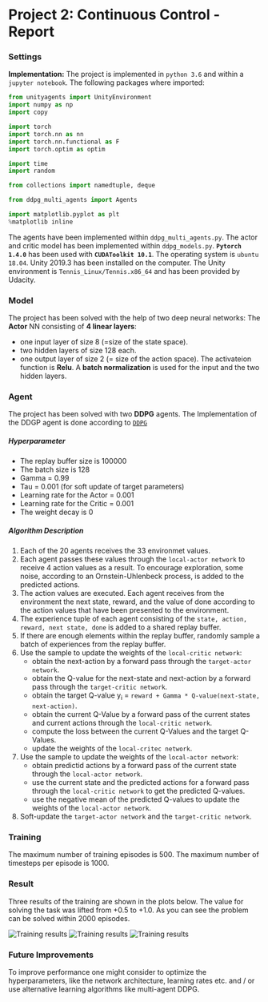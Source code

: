 [//]: # (Image References)

# Project 2: Continuous Control - Report

### Settings

**Implementation:** The project is implemented in `python 3.6` and within a `jupyter notebook`. 
The following packages where imported:
```python
from unityagents import UnityEnvironment
import numpy as np
import copy

import torch
import torch.nn as nn
import torch.nn.functional as F
import torch.optim as optim

import time
import random

from collections import namedtuple, deque

from ddpg_multi_agents import Agents

import matplotlib.pyplot as plt
%matplotlib inline
```
The agents have been implemented within `ddpg_multi_agents.py`.
The actor and critic model has been implemented within `ddpg_models.py`.
**`Pytorch 1.4.0`** has been used with **`CUDAToolkit 10.1`**.
The operating system is `ubuntu 18.04`.
Unity 2019.3 has been installed on the computer.
The Unity environment is `Tennis_Linux/Tennis.x86_64` and has been provided by Udacity. 

### Model

The project has been solved with the help of two deep neural networks: 
The **Actor** NN consisting of **4 linear layers**:
- one input layer of size 8 (=size of the state space).
- two hidden layers of size 128 each.
- one output layer of size 2 (= size of the action space).
The activateion function is **Relu**.
A **batch normalization** is used for the input and the two hidden layers.

### Agent

The project has been solved with two **DDPG** agents. The Implementation of the DDGP agent is done according to [`DDPG`](https://arxiv.org/pdf/1509.02971.pdf)

##### Hyperparameter
- The replay buffer size is 100000
- The batch size is 128
- Gamma = 0.99
- Tau = 0.001 (for soft update of target parameters)
- Learning rate for the Actor = 0.001
- Learning rate for the Critic = 0.001
- The weight decay is 0

##### Algorithm Description
1. Each of the 20 agents receives the 33 environmet values.
2. Each agent passes these values through the `local-actor network` to receive 4 action values as a result. To encourage exploration, some noise, according to an Ornstein-Uhlenbeck process, is added to the predicted actions.
3. The action values are executed. Each agent receives from the environment the next state, reward, and the value of done according to the action values that have been presented to the environment.
4. The experience tuple of each agent consisting of the `state, action, reward, next state, done` is added to a shared replay buffer.
5. If there are enough elements within the replay buffer, randomly sample a batch of experiences from the replay buffer.
6. Use the sample to update the weights of the `local-critic network`:
 	- obtain the next-action by a forward pass through the `target-actor network`.
 	- obtain the Q-value for the next-state and next-action by a forward pass through the `target-critic network`.
 	- obtain the target Q-value y<sub>i</sub> = `reward + Gamma * Q-value(next-state, next-action)`.
 	- obtain the current Q-Value by a forward pass of the current states and current actions through the `local-critic network`.
 	- compute the loss between the current Q-Values and the target Q-Values.
 	- update the weights of the `local-critec network`.
 7. Use the sample to update the weights of the `local-actor network`:
 	- obtain predictid actions by a forward pass of the current state through the `local-actor network`.
 	- use the current state and the predicted actions for a forward pass through the `local-critic network` to get the predicted Q-values.
 	- use the negative mean of the predicted Q-values to update the weights of the `local-actor network`.
8. Soft-update the `target-actor network` and the `target-critic network`. 

### Training

The maximum number of training episodes is 500.
The maximum number of timesteps per episode is 1000.

### Result

Three results of the training are shown in the plots below. The value for solving the task was lifted from +0.5 to +1.0. As you can see the problem can be solved within 2000 episodes. 

![Training results](./Result1_DDPG.png  "Training results")
![Training results](./Result2_DDPG.png  "Training results")
![Training results](./Result3_DDPG.png  "Training results")


### Future Improvements
To improve performance one might consider to optimize the hyperparameters, like the network architecture, learning rates etc. and / or use alternative learning algorithms like multi-agent DDPG. 